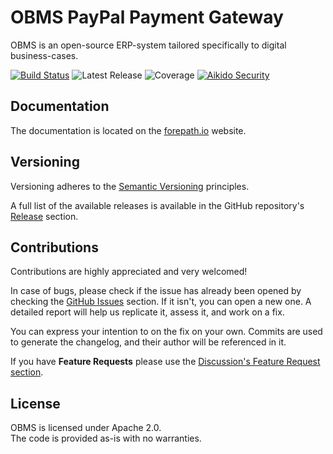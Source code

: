# OBMS PayPal Payment Gateway

OBMS is an open-source ERP-system tailored specifically to digital business-cases.

[![Build Status](https://img.shields.io/github/actions/workflow/status/forepath/obms-paymentgateway-paypal/release.yml?label=Release
)](https://github.com/forepath/obms-paymentgateway-paypal/actions/workflows/release.yml)
![Latest Release](https://img.shields.io/github/v/release/forepath/obms-paymentgateway-paypal?label=Latest%20Release)
![Coverage](https://img.shields.io/codecov/c/github/forepath/obms-paymentgateway-paypal/main?label=Coverage)
[![Aikido Security](https://img.shields.io/badge/Aikido-Security-blue)](https://app.aikido.dev)

## Documentation

The documentation is located on the [forepath.io](https://forepath.io/docs/obms) website.

## Versioning

Versioning adheres to the [Semantic Versioning](https://semver.org/) principles.

A full list of the available releases is available in the GitHub repository's [Release](https://github.com/forepath/obms-paymentgateway-paypal/releases) section.

## Contributions

Contributions are highly appreciated and very welcomed!

In case of bugs, please check if the issue has already been opened by checking the [GitHub Issues](https://github.com/forepath/obms-paymentgateway-paypal/issues) section.
If it isn't, you can open a new one. A detailed report will help us replicate it, assess it, and work on a fix.

You can express your intention to on the fix on your own.
Commits are used to generate the changelog, and their author will be referenced in it.

If you have **Feature Requests** please use the [Discussion's Feature Request section](https://github.com/forepath/obms-paymentgateway-paypal/discussions/categories/feature-requests).

## License

OBMS is licensed under Apache 2.0.  
The code is provided as-is with no warranties.
